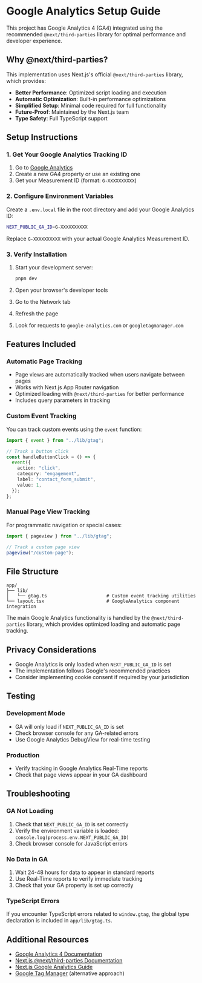 # Google Analytics Setup Guide

This project has Google Analytics 4 (GA4) integrated using the recommended `@next/third-parties` library for optimal performance and developer experience.

## Why @next/third-parties?

This implementation uses Next.js's official `@next/third-parties` library, which provides:

- **Better Performance**: Optimized script loading and execution
- **Automatic Optimization**: Built-in performance optimizations
- **Simplified Setup**: Minimal code required for full functionality
- **Future-Proof**: Maintained by the Next.js team
- **Type Safety**: Full TypeScript support

## Setup Instructions

### 1. Get Your Google Analytics Tracking ID

1. Go to [Google Analytics](https://analytics.google.com/)
2. Create a new GA4 property or use an existing one
3. Get your Measurement ID (format: `G-XXXXXXXXXX`)

### 2. Configure Environment Variables

Create a `.env.local` file in the root directory and add your Google Analytics ID:

```bash
NEXT_PUBLIC_GA_ID=G-XXXXXXXXXX
```

Replace `G-XXXXXXXXXX` with your actual Google Analytics Measurement ID.

### 3. Verify Installation

1. Start your development server:

   ```bash
   pnpm dev
   ```

2. Open your browser's developer tools
3. Go to the Network tab
4. Refresh the page
5. Look for requests to `google-analytics.com` or `googletagmanager.com`

## Features Included

### Automatic Page Tracking

- Page views are automatically tracked when users navigate between pages
- Works with Next.js App Router navigation
- Optimized loading with `@next/third-parties` for better performance
- Includes query parameters in tracking

### Custom Event Tracking

You can track custom events using the `event` function:

```typescript
import { event } from "../lib/gtag";

// Track a button click
const handleButtonClick = () => {
  event({
    action: "click",
    category: "engagement",
    label: "contact_form_submit",
    value: 1,
  });
};
```

### Manual Page View Tracking

For programmatic navigation or special cases:

```typescript
import { pageview } from "../lib/gtag";

// Track a custom page view
pageview("/custom-page");
```

## File Structure

```
app/
├── lib/
│   └── gtag.ts                      # Custom event tracking utilities
└── layout.tsx                       # GoogleAnalytics component integration
```

The main Google Analytics functionality is handled by the `@next/third-parties` library, which provides optimized loading and automatic page tracking.

## Privacy Considerations

- Google Analytics is only loaded when `NEXT_PUBLIC_GA_ID` is set
- The implementation follows Google's recommended practices
- Consider implementing cookie consent if required by your jurisdiction

## Testing

### Development Mode

- GA will only load if `NEXT_PUBLIC_GA_ID` is set
- Check browser console for any GA-related errors
- Use Google Analytics DebugView for real-time testing

### Production

- Verify tracking in Google Analytics Real-Time reports
- Check that page views appear in your GA dashboard

## Troubleshooting

### GA Not Loading

1. Check that `NEXT_PUBLIC_GA_ID` is set correctly
2. Verify the environment variable is loaded: `console.log(process.env.NEXT_PUBLIC_GA_ID)`
3. Check browser console for JavaScript errors

### No Data in GA

1. Wait 24-48 hours for data to appear in standard reports
2. Use Real-Time reports to verify immediate tracking
3. Check that your GA property is set up correctly

### TypeScript Errors

If you encounter TypeScript errors related to `window.gtag`, the global type declaration is included in `app/lib/gtag.ts`.

## Additional Resources

- [Google Analytics 4 Documentation](https://developers.google.com/analytics/devguides/collection/ga4)
- [Next.js @next/third-parties Documentation](https://nextjs.org/docs/app/building-your-application/optimizing/third-party-libraries)
- [Next.js Google Analytics Guide](https://nextjs.org/docs/messages/next-script-for-ga)
- [Google Tag Manager](https://tagmanager.google.com/) (alternative approach)
